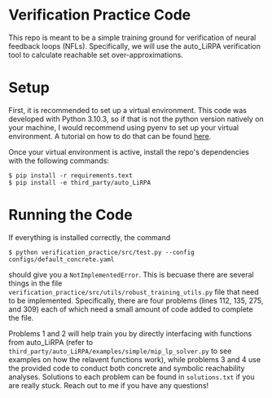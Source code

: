 # Verification Practice Code 
This repo is meant to be a simple training ground for verification of neural feedback loops (NFLs). Specifically, we will use the auto_LiRPA verification tool to calculate reachable set over-approximations.

# Setup
First, it is recommended to set up a virtual environment. This code was developed with Python 3.10.3, so if that is not the python version natively on your machine, I would recommend using pyenv to set up your virtual environment. A tutorial on how to do that can be found [here](https://realpython.com/intro-to-pyenv/).

Once your virtual environment is active, install the repo's dependencies with the following commands:
```
$ pip install -r requirements.text
$ pip install -e third_party/auto_LiRPA
```
# Running the Code
If everything is installed correctly, the command 
```
$ python verification_practice/src/test.py --config configs/default_concrete.yaml
```
should give you a `NotImplementedError`. This is becuase there are several things in the file `verification_practice/src/utils/robust_training_utils.py` file that need to be implemented. Specifically, there are four problems (lines 112, 135, 275, and 309) each of which need a small amount of code added to complete the file.

Problems 1 and 2 will help train you by directly interfacing with functions from auto_LiRPA (refer to `third_party/auto_LiRPA/examples/simple/mip_lp_solver.py` to see examples on how the relavent functions work), while problems 3 and 4 use the provided code to conduct both concrete and symbolic reachability analyses.
Solutions to each problem can be found in `solutions.txt` if you are really stuck. Reach out to me if you have any questions!

